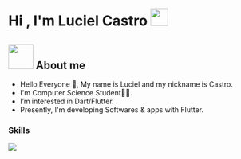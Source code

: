 <h1>Hi , I'm Luciel Castro <img src="https://media.giphy.com/media/hvRJCLFzcasrR4ia7z/giphy.gif" width="35"></h1>

## <img src = "https://user-images.githubusercontent.com/63050133/156777293-72a6e681-2582-4a9d-ad92-09d1181d47c7.gif" width = 50px height = 50px>  About me

- Hello Everyone 👋, My name is Luciel and my nickname is Castro.<br>
- I'm Computer Science Student👨‍💻.<br>
- I’m interested in Dart/Flutter.<br>
- Presently, I'm developing Softwares & apps with Flutter.

### Skills

<p align="left">
<div align="left">
  <a href="#">
    <img src="https://skillicons.dev/icons?i=dart,flutter,python, SQLite, firebase,figma,vscode,git,github&theme=dark" />
  </a>
 
</div>
</p>

